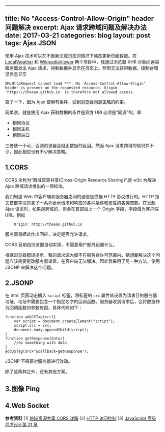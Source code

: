 ----
title: No "Access-Control-Allow-Origin" header 问题解决
excerpt: Ajax 请求跨域问题及解决办法
date: 2017-03-21
categories: blog
layout: post
tags: Ajax JSON
---

使用 Ajax 技术可以在不重新加载页面的情况下动态更新页面数据。在 [LocalWeather][1] 和 [WikipediaViewer][2] 两个项目中，我通过浏览器 XHR 对象向远端服务器发出 Ajax 请求，得到数据并显示在页面上。然而无法获得数据。控制台错误信息显示
    
    XMLHttpRequest cannot load ***. No 'Access-Control-Allow-Origin' header is present on the requested resource. Origin 'https://theaao.github.io' is therefore not allowed access.

查了一下，因为 Ajax 使用有条件，受到[浏览器同源策略][3]的约束。

简单说，就是使用 Ajax 获取数据的条件是双方 URI 必须是“同源”的，即

- 相同协议
- 相同主机
- 相同端口

三者缺一不可，否则浏览器会阻止数据的返回。然而 Ajax 请求跨域的情况并不少，因此相应也有不少解决策略。

## 1.CORS

CORS 全称为“跨域资源共享(Cross-Origin Resource Sharing)”,是 w3c 为解决 Ajax 跨域请求推出的一项标准。

我们知道 Web 中客户端和服务器之间的通信是依据 HTTP 协议进行的。HTTP 报文首部字段包含了一系列表示请求和响应的各种条件和属性的各类首部。在发起 Ajax 请求时，如果是跨域的，则会在首部加上一个 Origin 字段，字段值为客户端 URI。例如
        
        Origin: http://theaao.github.io

服务器将据此作出回应，决定是否允许请求。

CORS 目前由浏览器自动实现，不需要用户额外设置什么。

根据浏览器错误提示，我的请求源大概不在服务器许可范围内。猜想要解决这个问题应该需要更改服务器设置，在客户端无法解决。因此我采用了另一种方法，使用 JSONP 来解决这个问题。

## 2.JSONP

在 html 页面动态插入 `script` 标签，将标签的 `src` 属性值设置为请求目的服务器地址，地址中需要包含一个指定名字的回调函数。服务器收到请求后，会将数据作为回调函数的参数传回。具体代码如下：
    
    function addJSTag(src){
        var script = document.createElement("script");
        script.src = src;
        document.body.appendChild(script);
    }
    function getResponse(data){
        //do something with data
    }
    addJSTag(src+"&callback=getResponse");

JSONP 不需要对服务器进行改动。

除了这两种之外，还有其他方案。

## 3.图像 Ping
## 4.Web Socket

**参考资料**
\[1\] [跨域资源共享 CORS 详解][4]
\[2\] [HTTP 访问控制][5]
\[3\] [JavaScript 高级程序设计第 21 章][6]

[1]:https://theaao.github.io/LocalWeather/
[2]:https://theaao.github.io/WikiViewer/
[3]:http://www.ruanyifeng.com/blog/2016/04/same-origin-policy.html
[4]:https://developer.mozilla.org/zh-CN/docs/Web/HTTP/Access_control_CORS
[5]:http://www.ruanyifeng.com/blog/2016/04/cors.html
[6]:https://book.douban.com/subject/10546125/